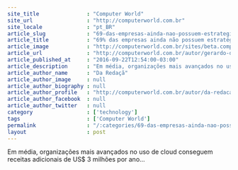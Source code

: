 ```yaml
---
site_title               : "Computer World"
site_url                 : "http://computerworld.com.br"
site_locale              : "pt_BR"
article_slug             : "69-das-empresas-ainda-nao-possuem-estrategias-maduras-de-nuvem"
article_title            : "69% das empresas ainda não possuem estratégias maduras de nuvem"
article_image            : "http://computerworld.com.br/sites/beta.computerworld.com.br/files/news_articles/ecossistema_cloud_nuvem.png"
article_url              : "http://computerworld.com.br/autor/gerardo-dada-0"
article_published_at     : "2016-09-22T12:54:00-03:00"
article_description      : "Em média, organizações mais avançados no uso de cloud conseguem receitas adicionais de US$ 3 milhões por ano..."
article_author_name      : "Da Redaçã"
article_author_image     : null
article_author_biography : null
article_author_profile   : "http://computerworld.com.br/autor/da-redacao"
article_author_facebook  : null
article_author_twitter   : null
category                 : ['technology']
tags                     : ['Computer World']
permalink                : "/:categories/69-das-empresas-ainda-nao-possuem-estrategias-maduras-de-nuvem/"
layout                   : post
---
```


Em média, organizações mais avançados no uso de cloud conseguem receitas adicionais de US$ 3 milhões por ano...
